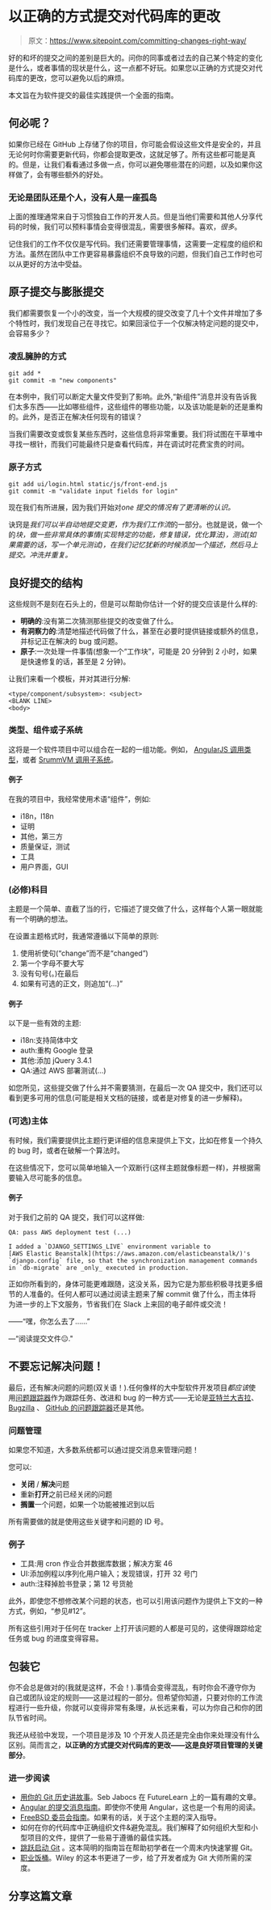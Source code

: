 # 以正确的方式提交对代码库的更改

> 原文：<https://www.sitepoint.com/committing-changes-right-way/>

好的和坏的提交之间的差别是巨大的。问你的同事或者过去的自己某个特定的变化是什么，或者事情的现状是什么，这一点都不好玩。如果您以正确的方式提交对代码库的更改，您可以避免以后的麻烦。

本文旨在为软件提交的最佳实践提供一个全面的指南。

## 何必呢？

如果你已经在 GitHub 上存储了你的项目，你可能会假设这些文件是安全的，并且无论何时你需要更新代码，你都会提取更改，这就足够了。所有这些都可能是真的。但是，让我们看看通过多做一点，你可以避免哪些潜在的问题，以及如果你这样做了，会有哪些额外的好处。

### 无论是团队还是个人，没有人是一座孤岛

上面的推理通常来自于习惯独自工作的开发人员。但是当他们需要和其他人分享代码的时候，我们可以预料事情会变得很混乱，需要很多解释。喜欢，*很多*。

记住我们的工作不仅仅是写代码。我们还需要管理事情，这需要一定程度的组织和方法。虽然在团队中工作更容易暴露组织不良导致的问题，但我们自己工作时也可以从更好的方法中受益。

## 原子提交与膨胀提交

我们都需要恢复一个小的改变，当一个大规模的提交改变了几十个文件并增加了多个特性时，我们发现自己在寻找它。如果回滚位于一个仅解决特定问题的提交中，会容易多少？

### 凌乱臃肿的方式

```
git add *
git commit -m "new components" 
```

在本例中，我们可以断定大量文件受到了影响。此外,“新组件”消息并没有告诉我们太多东西——比如哪些组件，这些组件的哪些功能，以及该功能是新的还是重构的。此外，是否正在解决任何现有的错误？

当我们需要改变或恢复某些东西时，这些信息将非常重要。我们将试图在干草堆中寻找一根针，而我们可能最终只是查看代码库，并在调试时花费宝贵的时间。

### 原子方式

```
git add ui/login.html static/js/front-end.js
git commit -m "validate input fields for login" 
```

现在我们有所进展，因为我们开始对*one 提交的情况有了更清晰的认识。*

诀窍是*我们可以半自动地提交变更，作为我们工作流*的一部分。也就是说，做一个的*块，做一些非常具体的事情(实现特定的功能，修复错误，优化算法)，测试(如果需要的话，写一个单元测试)，在我们记忆犹新的时候添加一个描述，然后马上提交。冲洗并重复。*

## 良好提交的结构

这些规则不是刻在石头上的，但是可以帮助你估计一个好的提交应该是什么样的:

*   **明确的**:没有第二次猜测那些提交的改变做了什么。
*   **有洞察力的**:清楚地描述代码做了什么，甚至在必要时提供链接或额外的信息，并标记正在解决的 bug 或问题。
*   **原子**:一次处理一件事情(想象一个“工作块”，可能是 20 分钟到 2 小时，如果是快速修复的话，甚至是 2 分钟)。

让我们来看一个模板，并对其进行分解:

```
<type/component/subsystem>: <subject>
<BLANK LINE>
<body> 
```

### 类型、组件或子系统

这将是一个软件项目中可以组合在一起的一组功能。例如， [AngularJS 调用类型](https://github.com/angular/angular.js/blob/master/DEVELOPERS.md#commits)，或者 [SrummVM 调用子系统](https://wiki.scummvm.org/index.php/Commit_Guidelines)。

#### 例子

在我的项目中，我经常使用术语“组件”，例如:

*   i18n，l18n
*   证明
*   其他，第三方
*   质量保证，测试
*   工具
*   用户界面，GUI

### (必修)科目

主题是一个简单、直截了当的行，它描述了提交做了什么，这样每个人第一眼就能有一个明确的想法。

在设置主题格式时，我通常遵循以下简单的原则:

1.  使用祈使句(“change”而不是“changed”)
2.  第一个字母不要大写
3.  没有句号(。)在最后
4.  如果有可选的正文，则追加“(…)”

#### 例子

以下是一些有效的主题:

*   i18n:支持简体中文
*   auth:重构 Google 登录
*   其他:添加 jQuery 3.4.1
*   QA:通过 AWS 部署测试(…)

如您所见，这些提交做了什么并不需要猜测，在最后一次 QA 提交中，我们还可以看到更多可用的信息(可能是相关文档的链接，或者是对修复的进一步解释)。

### (可选)主体

有时候，我们需要提供比主题行更详细的信息来提供上下文，比如在修复一个持久的 bug 时，或者在破解一个算法时。

在这些情况下，您可以简单地输入一个双断行(这样主题就像标题一样)，并根据需要输入尽可能多的信息。

#### 例子

对于我们之前的 QA 提交，我们可以这样做:

```
QA: pass AWS deployment test (...)

I added a `DJANGO_SETTINGS_LIVE` environment variable to 
[AWS Elastic Beanstalk](https://aws.amazon.com/elasticbeanstalk/)'s 
`django.config` file, so that the synchronization management commands 
in `db-migrate` are _only_ executed in production. 
```

正如你所看到的，身体可能更难跟随，这没关系，因为它是为那些积极寻找更多细节的人准备的。任何人都可以通过阅读主题来了解 commit 做了什么，而主体将为进一步的上下文服务，节省我们在 Slack 上来回的电子邮件或交流！

——“嘿，你怎么去了……”

—“阅读提交文件😑."

## 不要忘记解决问题！

最后，还有解决问题的问题(双关语！).任何像样的大中型软件开发项目*都应该*使用[问题跟踪器](https://en.wikipedia.org/wiki/Issue_tracking_system)作为跟踪任务、改进和 bug 的一种方式——无论是[亚特兰大吉拉](https://www.atlassian.com/software/jira)、 [Bugzilla](https://www.bugzilla.org/) 、 [GitHub 的问题跟踪器](https://guides.github.com/features/issues/)还是其他。

### 问题管理

如果您不知道，大多数系统都可以通过提交消息来管理问题！

您可以:

*   **关闭** / **解决**问题
*   重新**打开**之前已经关闭的问题
*   **搁置**一个问题，如果一个功能被推迟到以后

所有需要做的就是使用这些关键字和问题的 ID 号。

### 例子

*   工具:用 cron 作业合并数据库数据；解决方案 46
*   UI:添加例程以序列化用户输入；发现错误，打开 32 号门
*   auth:注释掉脸书登录；第 12 号货舱

此外，即使您不想修改某个问题的状态，也可以引用该问题作为提供上下文的一种方式，例如，“参见#12”。

所有这些引用对于任何在 tracker 上打开该问题的人都是可见的，这使得跟踪给定任务或 bug 的进度变得容易。

## 包装它

你不会总是做对的(我就是这样，不会！).事情会变得混乱，有时你会不遵守你为自己或团队设定的规则——这是过程的一部分。但希望你知道，只要对你的工作流程进行一些升级，你就可以变得非常有条理，从长远来看，可以为你自己和你的团队节省时间。

我还从经验中发现，一个项目是涉及 10 个开发人员还是完全由你来处理没有什么区别。简而言之，**以正确的方式提交对代码库的更改——这是良好项目管理的关键部分**。

### 进一步阅读

*   [用你的 Git 历史讲故事](https://about.futurelearn.com/blog/telling-stories-with-your-git-history)。Seb Jabocs 在 FutureLearn 上的一篇有趣的文章。
*   [Angular 的提交消息指南](https://github.com/angular/angular.js/blob/master/DEVELOPERS.md#commits)。即使你不使用 Angular，这也是一个有用的阅读。
*   [FreeBSD 委员会指南](https://www.freebsd.org/doc/en/articles/committers-guide/)。如果有的话，关于这个主题的深入指导。
*   如何在你的代码库中正确组织文件&避免混乱。我们解释了如何组织大型和小型项目的文件，提供了一些易于遵循的最佳实践。
*   [跳跃启动 Git](https://www.sitepoint.com/premium/books/jump-start-git?utm_source=blog&utm_medium=articles) 。这本简明的指南旨在帮助初学者在一个周末内快速掌握 Git。
*   [职业饭桶](https://www.sitepoint.com/premium/books/professional-git?utm_source=blog&utm_medium=articles)。Wiley 的这本书更进了一步，给了开发者成为 Git 大师所需的深度。

## 分享这篇文章